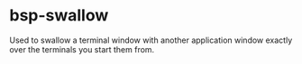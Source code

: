 # bsp-swallow

Used to swallow a terminal window with another application window
exactly over the terminals you start them from.
